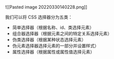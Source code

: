 
![[Pasted image 20220330140228.png]]

我们可以将 CSS 选择器分为五类：

-   简单选择器（根据名称、id、类选择元素）
-   组合器选择器（根据元素之间的特定关系选择元素）
-   伪类选择器（根据某种状态选择元素）
-   伪元素选择器选择元素的一部分并设置样式）
-   属性选择器（根据属性或属性值选择元素）


